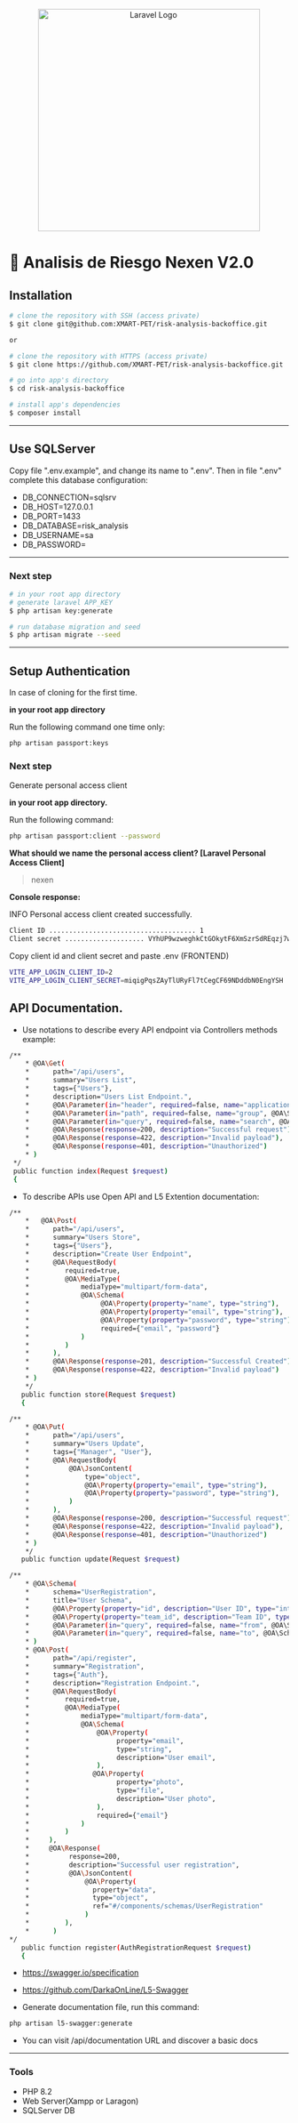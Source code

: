 <p style="text-align: center;"><a href="https://laravel.com" target="_blank"><img src="https://raw.githubusercontent.com/laravel/art/master/logo-lockup/5%20SVG/2%20CMYK/1%20Full%20Color/laravel-logolockup-cmyk-red.svg" width="400" alt="Laravel Logo"></a></p>

# 💪 Analisis de Riesgo Nexen V2.0


## Installation

``` bash
# clone the repository with SSH (access private)
$ git clone git@github.com:XMART-PET/risk-analysis-backoffice.git

or

# clone the repository with HTTPS (access private)
$ git clone https://github.com/XMART-PET/risk-analysis-backoffice.git

# go into app's directory
$ cd risk-analysis-backoffice

# install app's dependencies
$ composer install

```

---

## Use SQLServer

Copy file ".env.example", and change its name to ".env".
Then in file ".env" complete this database configuration:
* DB_CONNECTION=sqlsrv
* DB_HOST=127.0.0.1
* DB_PORT=1433
* DB_DATABASE=risk_analysis
* DB_USERNAME=sa
* DB_PASSWORD=

---

### Next step

``` bash
# in your root app directory
# generate laravel APP_KEY
$ php artisan key:generate

# run database migration and seed
$ php artisan migrate --seed

```

---

## Setup Authentication

In case of cloning for the first time.

__in your root app directory__

Run the following command one time only:


``` bash
php artisan passport:keys
```

### Next step

Generate personal access client

__in your root app directory.__

Run the following command:

``` bash
php artisan passport:client --password
```

__What should we name the personal access client? [Laravel Personal Access Client]__
> nexen

__Console response:__

INFO  Personal access client created successfully.
``` bash
Client ID ..................................... 1
Client secret .................... VYhUP9wzweghkCtGOkytF6XmSzrSdREqzj7wCTPl
```

Copy client id and client secret and paste .env (FRONTEND)

``` bash
VITE_APP_LOGIN_CLIENT_ID=2
VITE_APP_LOGIN_CLIENT_SECRET=miqigPqsZAyTlURyFl7tCegCF69NDddbN0EngYSH
```

## API Documentation.

- Use notations to describe every API endpoint via Controllers methods example:

``` bash
/**
    * @OA\Get(
    *      path="/api/users",
    *      summary="Users List",
    *      tags={"Users"},
    *      description="Users List Endpoint.",
    *      @OA\Parameter(in="header", required=false, name="application_id", @OA\Schema(type="integer")),
    *      @OA\Parameter(in="path", required=false, name="group", @OA\Schema(type="string")),
    *      @OA\Parameter(in="query", required=false, name="search", @OA\Schema(type="string")),
    *      @OA\Response(response=200, description="Successful request"),
    *      @OA\Response(response=422, description="Invalid payload"),
    *      @OA\Response(response=401, description="Unauthorized")
    * )
 */
 public function index(Request $request)
 {
```

- To describe APIs use Open API and L5 Extention documentation:

``` bash
/**   
    *   @OA\Post(
    *      path="/api/users",
    *      summary="Users Store",
    *      tags={"Users"},
    *      description="Create User Endpoint",
    *      @OA\RequestBody(
    *         required=true,
    *         @OA\MediaType(
    *             mediaType="multipart/form-data",
    *             @OA\Schema(
    *                  @OA\Property(property="name", type="string"),
    *                  @OA\Property(property="email", type="string"),
    *                  @OA\Property(property="password", type="string"),
    *                  required={"email", "password"}
    *             )
    *         )
    *      ),
    *      @OA\Response(response=201, description="Successful Created"),
    *      @OA\Response(response=422, description="Invalid payload")
    * )
    */
   public function store(Request $request)
   {
```

``` bash
/**
    * @OA\Put(
    *      path="/api/users",
    *      summary="Users Update",
    *      tags={"Manager", "User"},
    *      @OA\RequestBody(
    *          @OA\JsonContent(
    *              type="object",
    *              @OA\Property(property="email", type="string"),
    *              @OA\Property(property="password", type="string"),
    *          )
    *      ),
    *      @OA\Response(response=200, description="Successful request"),
    *      @OA\Response(response=422, description="Invalid payload"),
    *      @OA\Response(response=401, description="Unauthorized")
    * )
    */
   public function update(Request $request)
```

``` bash
/**
    * @OA\Schema(
    *      schema="UserRegistration",
    *      title="User Schema",
    *      @OA\Property(property="id", description="User ID", type="integer"),
    *      @OA\Property(property="team_id", description="Team ID", type="integer")
    *      @OA\Parameter(in="query", required=false, name="from", @OA\Schema(type="string", format="date", pattern="\d{4}-\d{2}-\d{2}", example="2023-01-01"), description="Start Date"),
    *      @OA\Parameter(in="query", required=false, name="to", @OA\Schema(type="string", format="date", pattern="\d{4}-\d{2}-\d{2}", example="2023-12-31"), description="End Date"),
    * )
    * @OA\Post(
    *      path="/api/register",
    *      summary="Registration",
    *      tags={"Auth"},
    *      description="Registration Endpoint.",
    *      @OA\RequestBody(
    *         required=true,
    *         @OA\MediaType(
    *             mediaType="multipart/form-data",
    *             @OA\Schema(
    *                 @OA\Property(
    *                      property="email",
    *                      type="string",
    *                      description="User email",
    *                 ),
    *                @OA\Property(
    *                      property="photo",
    *                      type="file",
    *                      description="User photo",
    *                 ),
    *                 required={"email"}
    *             )
    *         )
    *     ),
    *     @OA\Response(
    *          response=200,
    *          description="Successful user registration",
    *          @OA\JsonContent(
    *              @OA\Property(
    *                property="data",
    *                type="object",
    *                ref="#/components/schemas/UserRegistration"
    *              )
    *         ),
    *      )
*/
   public function register(AuthRegistrationRequest $request)
   {
```
- https://swagger.io/specification
- https://github.com/DarkaOnLine/L5-Swagger



- Generate documentation file, run this command:

``` bash
php artisan l5-swagger:generate
```

- You can visit /api/documentation URL and discover a basic docs

---

### __Tools__

- PHP 8.2
- Web Server(Xampp or Laragon)
- SQLServer DB










